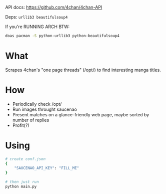 API docs: https://github.com/4chan/4chan-API

Deps: `urllib3 beautifulsoup4`

If you're RUNNING ARCH BTW:

```sh
doas pacman -S python-urllib3 python-beautifulsoup4
```

# What

Scrapes 4chan's "one page threads" (/opt/) to find interesting manga titles.

# How

- Periodically check /opt/
- Run images throught saucenao
- Present matches on a glance-friendly web page, maybe sorted by number of
  replies
- Profit(?)

# Using

```sh
# create conf.json
{
    "SAUCENAO_API_KEY": "FILL_ME"
}

# then just run
python main.py
```
